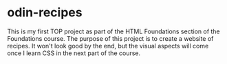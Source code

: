 # odin-recipes
This is my first TOP project as part of the HTML Foundations section of the Foundations course.
The purpose of this project is to create a website of recipes. It won't look good by the end, but the visual aspects will come once I learn CSS in the next part of the course.